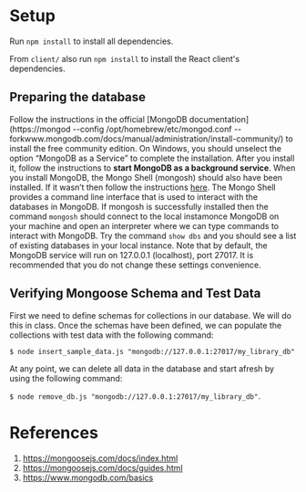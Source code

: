 # Setup

Run `npm install` to install all dependencies.

From `client/` also run `npm install` to install the React client's dependencies.

## Preparing the database

Follow the instructions in the official [MongoDB documentation](https://mongod --config /opt/homebrew/etc/mongod.conf --forkwww.mongodb.com/docs/manual/administration/install-community/) to install the free community edition. On Windows, you should unselect the option “MongoDB as a Service” to complete the installation. After you install it, follow the instructions to **start MongoDB as a background service**. When you install MongoDB, the Mongo Shell (mongosh) should also have been installed. If it wasn’t then follow the instructions [here](https://www.mongodb.com/docs/mongodb-shell/install/#std-label-mdb-shell-install). The Mongo Shell provides a command line interface that is used to interact with the databases in MongoDB. If mongosh is successfully installed then the command `mongosh` should connect to the local instamonce MongoDB on your machine and open an interpreter where we can type commands to interact with MongoDB. Try the command `show dbs` and you should see a list of existing databases in your local instance. Note that by default, the MongoDB service will run on 127.0.0.1 (localhost), port 27017. It is recommended that you do not change these settings convenience.

## Verifying Mongoose Schema and Test Data

First we need to define schemas for collections in our database. We will do this in class. Once the schemas have been defined, we can populate the collections with test data with the following command:

`$ node insert_sample_data.js "mongodb://127.0.0.1:27017/my_library_db"`

At any point, we can delete all data in the database and start afresh by using the following command:

`$ node remove_db.js "mongodb://127.0.0.1:27017/my_library_db"`.

# References

1. https://mongoosejs.com/docs/index.html
2. https://mongoosejs.com/docs/guides.html
3. https://www.mongodb.com/basics